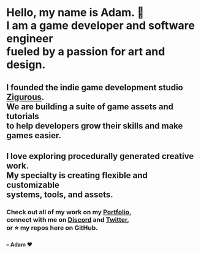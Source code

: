 <h1>
  Hello, my name is Adam. 👋 <br>
  I am a game developer and software engineer <br>
  fueled by a passion for art and design.
</h1>

<h2>
  I founded the indie game development studio <a href="https://github.com/zigurous">Zigurous</a>.<br>
  We are building a suite of game assets and tutorials<br>
  to help developers grow their skills and make games easier.
</h2>

<h2>
  I love exploring procedurally generated creative work.<br>
  My specialty is creating flexible and customizable<br>
  systems, tools, and assets.
</h2>

<h3>
  Check out all of my work on my <a href="https://adamgraham.io">Portfolio</a>, <br>
  connect with me on <a href="https://discord.gg/DdYyWVb">Discord</a> and <a href="https://twitter.com/zigurous">Twitter</a>, <br>
  or ⭐ my repos here on GitHub.
</h3>

<h4>
– Adam ❤️
</h4>
